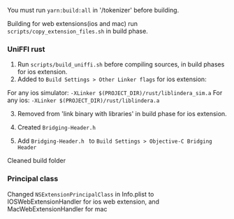 You must run `yarn:build:all` in '/tokenizer' before building.

Building for web extensions(ios and mac) run `scripts/copy_extension_files.sh` in build phase.

### UniFFI rust
1. Run `scripts/build_uniffi.sh` before compiling sources, in build phases for ios extension.
2. Added to `Build Settings > Other Linker flags` for ios extension:

For any ios simulator: `-XLinker $(PROJECT_DIR)/rust/liblindera_sim.a`
For any ios: `-XLinker $(PROJECT_DIR)/rust/liblindera.a`

3. Removed from 'link binary with libraries' in build phase for ios extension.

4. Created `Bridging-Header.h`

5. Add `Bridging-Header.h ` to `Build Settings > Objective-C Bridging Header`

Cleaned build folder

### Principal class

Changed `NSExtensionPrincipalClass` in Info.plist to IOSWebExtensionHandler for ios web extension, and MacWebExtensionHandler for mac